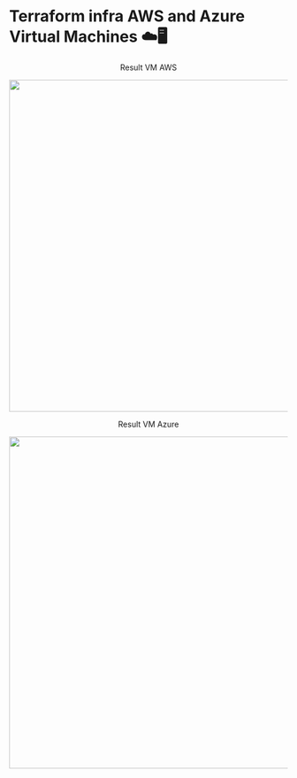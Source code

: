 # Terraform infra AWS and Azure Virtual Machines ☁️🖥️

<p align="center">Result VM AWS</p>

<div align="center"><img width="600px"  src="https://github.com/mrk-qa/terraform-infra-aws-and-azure-vms/assets/102618854/36c8468a-37c8-485a-93a7-60068f9537a4">
</div>

<p align="center">Result VM Azure</p>

<div align="center"><img width="600px"  src="https://github.com/mrk-qa/terraform-infra-aws-and-azure-vms/assets/102618854/5b67924c-d544-42b8-add9-0e58b9df1ed2">
</div>